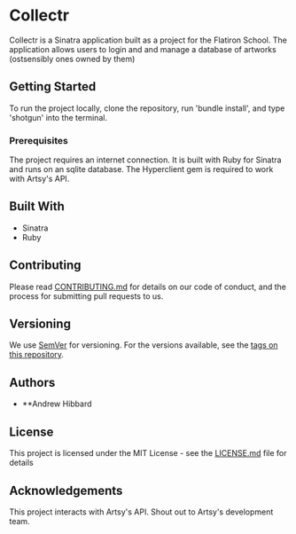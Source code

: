 # Collectr

Collectr is a Sinatra application built as a project for the Flatiron School. The application allows users to login and and manage a database of artworks (ostsensibly ones owned by them)

## Getting Started

To run the project locally, clone the repository, run 'bundle install', and type 'shotgun' into the terminal.

### Prerequisites

The project requires an internet connection. It is built with Ruby for Sinatra and runs on an sqlite database. The Hyperclient gem is required to work with Artsy's API.

## Built With

* Sinatra
* Ruby

## Contributing

Please read [CONTRIBUTING.md](https://gist.github.com/PurpleBooth/b24679402957c63ec426) for details on our code of conduct, and the process for submitting pull requests to us.

## Versioning

We use [SemVer](http://semver.org/) for versioning. For the versions available, see the [tags on this repository](https://github.com/your/project/tags). 

## Authors

* **Andrew Hibbard


## License

This project is licensed under the MIT License - see the [LICENSE.md](LICENSE.md) file for details

## Acknowledgements
This project interacts with Artsy's API. Shout out to Artsy's development team. 
